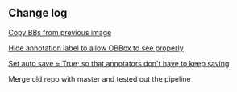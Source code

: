 
## Change log

[Copy BBs from previous image](https://github.com/jinmingteo/labelImg_OBB/commit/73ef56f9bcf41480b4f633f17f6f0d7217e7f0e2)

[Hide annotation label to allow OBBox to see properly](https://github.com/jinmingteo/labelImg_OBB/commit/4af2294ab0221dc171d7aa55d84f001dde5b76e2)

[Set auto save = True; so that annotators don't have to keep saving](https://github.com/jinmingteo/labelImg_OBB/commit/6e00de3fca9f4722deb5b5ace2a5d42742491c3b)

Merge old repo with master and tested out the pipeline
